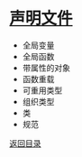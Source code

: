 # [声明文件](../../xmind/TypeScript.xmind)

+ 全局变量
+ 全局函数
+ 带属性的对象
+ 函数重载
+ 可重用类型
+ 组织类型
+ 类
+ 规范

[返回目录](../../README.md)
